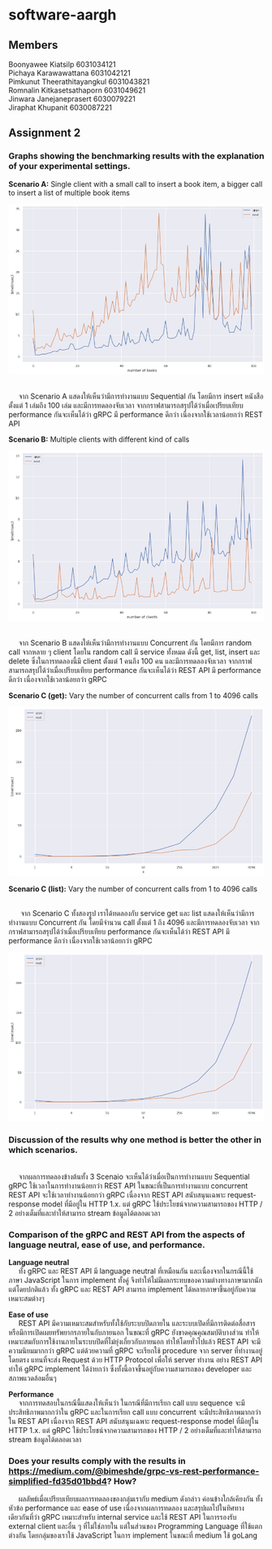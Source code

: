 # software-aargh

## Members

Boonyawee Kiatsilp 6031034121
<br />Pichaya Karawawattana 6031042121
<br />Pimkunut Theerathitayangkul 6031043821
<br />Romnalin Kitkasetsathaporn 6031049621
<br />Jinwara Janejaneprasert 6030079221
<br />Jiraphat Khupanit 6030087221

## Assignment 2
### Graphs showing the benchmarking results with the explanation of your experimental settings.
**Scenario A:** Single client with a small call to insert a book item, a bigger call to insert a list of multiple book items

<img src="./scenario_a.png">

<br />&nbsp;&nbsp;&nbsp;&nbsp;&nbsp;จาก Scenario A แสดงให้เห็นว่ามีการทำงานแบบ Sequential กัน โดยมีการ insert หนังสือตั้งแต่ 1 เล่มถึง 100 เล่ม และมีการทดลองจับเวลา จากกราฟสามารถสรุปได้ว่าเมื่อเปรียบเทียบ performance กันจะเห็นได้ว่า gRPC มี performance ดีกว่า เนื่องจากใช้เวลาน้อยกว่า REST API

**Scenario B:** Multiple clients with different kind of calls

<img src="./scenario_b.png">

<br />&nbsp;&nbsp;&nbsp;&nbsp;&nbsp;จาก Scenario B แสดงให้เห็นว่ามีการทำงานแบบ Concurrent กัน โดยมีการ random call จากหลาย ๆ client โดยใน random call มี service ทั้งหมด ดังนี้ get, list, insert และ delete ซึ่งในการทดลองนี้มี client ตั้งแต่ 1 คนถึง 100 คน และมีการทดลองจับเวลา จากกราฟสามารถสรุปได้ว่าเมื่อเปรียบเทียบ performance กันจะเห็นได้ว่า REST API มี performance ดีกว่า เนื่องจากใช้เวลาน้อยกว่า gRPC

**Scenario C (get):** Vary the number of concurrent calls from 1 to 4096 calls

<img src="./scenario_c_get.png">

**Scenario C (list):** Vary the number of concurrent calls from 1 to 4096 calls

<br />&nbsp;&nbsp;&nbsp;&nbsp;&nbsp; จาก Scenario C ทั้งสองรูป เราได้ทดลองกับ service get และ list แสดงให้เห็นว่ามีการทำงานแบบ Concurrent กัน โดยมีจำนวน call ตั้งแต่ 1 ถึง 4096 และมีการทดลองจับเวลา จากกราฟสามารถสรุปได้ว่าเมื่อเปรียบเทียบ performance กันจะเห็นได้ว่า REST API มี performance ดีกว่า เนื่องจากใช้เวลาน้อยกว่า gRPC

<img src="./scenario_c_list.png">

### Discussion of the results why one method is better the other in which scenarios.
<br />&nbsp;&nbsp;&nbsp;&nbsp;&nbsp;จากผลการทดลองข้างต้นทั้ง 3 Scenaio จะเห็นได้ว่าเมื่อเป็นการทำงานแบบ Sequential gRPC ใช้เวลาในการทำงานน้อยกว่า REST API ในขณะที่เป็นการทำงานแบบ concurrent REST API จะใช้เวลาทำงานน้อยกว่า gRPC เนื่องจาก REST API สนับสนุนเฉพาะ request-response model ที่มีอยู่ใน HTTP 1.x. แต่ gRPC ใช้ประโยชน์จากความสามารถของ HTTP / 2 อย่างเต็มที่และทำให้สามารถ stream ข้อมูลได้ตลอดเวลา
### Comparison of the gRPC and REST API from the aspects of language neutral, ease of use, and performance.
**Language neutral**
<br />&nbsp;&nbsp;&nbsp;&nbsp;&nbsp;ทั้ง gRPC และ REST API มี language neutral ที่เหมือนกัน และเนื่องจากในกรณีนี้ใช้ภาษา JavaScript ในการ implement ทั้งคู่ จึงทำให้ไม่มีผลกระทบของความต่างทางภาษามากนัก แต่โดยปกติแล้ว ทั้ง gRPC และ REST API สามารถ implement ได้หลายภาษาขึ้นอยู่กับความเหมาะสมต่างๆ

**Ease of use**
<br />&nbsp;&nbsp;&nbsp;&nbsp;&nbsp;REST API มีความเหมาะสมสำหรับทั้งใช้กับระบบปิดภายใน และระบบเปิดที่มีการติดต่อสื่อสารหรือมีการเปิดเผยทรัพยากรภายในกับภายนอก ในขณะที่ gRPC ยังขาดคุณคุณสมบัติบางส่วน ทำให้เหมาะสมกับการใช้งานภายในระบบปิดที่ไม่ยุ่งเกี่ยวกับภายนอก ทำให้โดยทั่วไปแล้ว REST API จะมีความนิยมมากกว่า gRPC แต่ด้วยความที่ gRPC จะเรียกใช้ procedure จาก server ที่ทำงานอยู่โดยตรง แทนที่จะส่ง Request ด้วย HTTP Protocol เพื่อให้ server ทำงาน อย่าง REST API ทำให้ gRPC implement ได้ง่ายกว่า ซึ่งทั้งนี้อาจขึ้นอยู่กับความสามารถของ developer และสภาพแวดล้อมอื่นๆ

**Performance**
<br />&nbsp;&nbsp;&nbsp;&nbsp;&nbsp;จากการทดสอบในกรณีนี้แสดงให้เห็นว่า ในกรณีที่มีการเรียก call แบบ sequence จะมีประสิทธิภาพมากกว่าใน gRPC และในการเรียก call แบบ concurrent จะมีประสิทธิภาพมากกว่าใน REST API เนื่องจาก REST API สนับสนุนเฉพาะ request-response model ที่มีอยู่ใน HTTP 1.x. แต่ gRPC ใช้ประโยชน์จากความสามารถของ HTTP / 2 อย่างเต็มที่และทำให้สามารถ stream ข้อมูลได้ตลอดเวลา

### Does your results comply with the results in https://medium.com/@bimeshde/grpc-vs-rest-performance-simplified-fd35d01bbd4? How?
&nbsp;&nbsp;&nbsp;&nbsp;&nbsp;ผลลัพธ์เมื่อเปรียบเทียบผลการทดลองของกลุ่มเรากับ medium ดังกล่าว ค่อนข้างใกล้เคียงกัน ทั้งหัวข้อ performance และ ease of use เนื่องจากผลการทดลอง และสรุปผลไปในทิศทางเดียวกันที่ว่า gRPC เหมาะสำหรับ internal service และใช้ REST API ในการรองรับ external client และอื่น ๆ ที่ไม่ใช่ภายใน แต่ในส่วนของ Programming Language ที่ใช้แตกต่างกัน โดยกลุ่มของเราใช้ JavaScript ในการ implement ในขณะที่ medium ใช้ goLang
